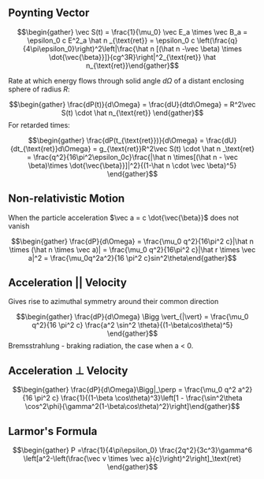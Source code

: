 ## Poynting Vector
$$\begin{gather} \vec S(t) = \frac{1}{\mu_0} \vec E_a \times \vec B_a = \epsilon_0 c E^2_a \hat n _{\text{ret}} = \epsilon_0 c \left(\frac{q}{4\pi\epsilon_0}\right)^2\left|\frac{\hat n [(\hat n -\vec \beta) \times \dot{\vec{\beta}}]}{cg^3R}\right|^2_{\text{ret}} \hat n_{\text{ret}}\end{gather}$$

Rate at which energy flows through solid angle $d\Omega$ of a distant enclosing sphere of radius $R$: 

$$\begin{gather} \frac{dP(t)}{d\Omega} = \frac{dU}{dtd\Omega} = R^2\vec S(t) \cdot \hat n_{\text{ret}} \end{gather}$$
For retarded times:

$$\begin{gather} \frac{dP(t_{\text{ret}})}{d\Omega} = \frac{dU}{dt_{\text{ret}}d\Omega} = g_{\text{ret}}R^2\vec S(t) \cdot \hat n _\text{ret} = \frac{q^2}{16\pi^2\epsilon_0c}\frac{|\hat n \times[(\hat n - \vec \beta)\times \dot{\vec{\beta}}]|^2}{(1-\hat n \cdot \vec \beta)^5} \end{gather}$$
## Non-relativistic Motion
When the particle acceleration $\vec a = c \dot{\vec{\beta}}$  does not vanish

$$\begin{gather} \frac{dP}{d\Omega} = \frac{\mu_0 q^2}{16\pi^2 c}|\hat n \times (\hat n \times \vec a)| = \frac{\mu_0 q^2}{16\pi^2 c}|\hat r \times \vec a|^2 = \frac{\mu_0q^2a^2}{16 \pi^2 c}sin^2\theta\end{gather}$$
## Acceleration || Velocity
Gives rise to azimuthal symmetry around their common direction 

$$\begin{gather} \frac{dP}{d\Omega} \Bigg \vert_{|\vert} = \frac{\mu_0 q^2}{16 \pi^2 c} \frac{a^2 \sin^2 \theta}{(1-\beta\cos\theta)^5} \end{gather}$$
Bremsstrahlung - braking radiation, the case when  a < 0.

## Acceleration $\perp$ Velocity
$$\begin{gather} \frac{dP}{d\Omega}\Bigg|_\perp = \frac{\mu_0 q^2 a^2}{16 \pi^2 c} \frac{1}{(1-\beta \cos\theta)^3}\left[1 - \frac{\sin^2\theta \cos^2\phi}{\gamma^2(1-\beta\cos\theta)^2}\right]\end{gather}$$

## Larmor's Formula
$$\begin{gather} P =\frac{1}{4\pi\epsilon_0} \frac{2q^2}{3c^3}\gamma^6 \left[a^2-\left(\frac{\vec v \times \vec a}{c}\right)^2\right]_\text{ret} \end{gather}$$ 